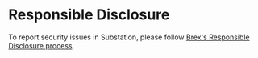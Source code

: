 # Responsible Disclosure

To report security issues in Substation, please follow [Brex's Responsible Disclosure process](https://www.brex.com/security/responsible-disclosure/).
